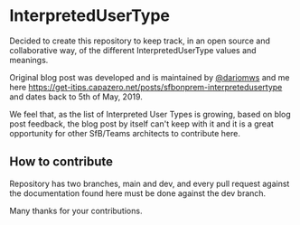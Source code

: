 # InterpretedUserType

Decided to create this repository to keep track, in an open source and collaborative way, of the different InterpretedUserType values and meanings.

Original blog post was developed and is maintained by [@dariomws](https://github.com/dariomws) and me here https://get-itips.capazero.net/posts/sfbonprem-interpretedusertype and dates back to 5th of May, 2019.

We feel that, as the list of Interpreted User Types is growing, based on blog post feedback, the blog post by itself can't keep with it and it is a great opportunity for other SfB/Teams architects to contribute here.

## How to contribute

Repository has two branches, main and dev, and every pull request against the documentation found here must be done against the dev branch.

Many thanks for your contributions.

